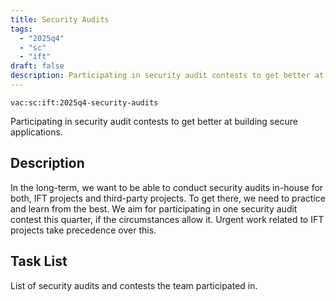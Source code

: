```yaml
---
title: Security Audits
tags:
  - "2025q4"
  - "sc"
  - "ift"
draft: false
description: Participating in security audit contests to get better at building secure applications.
---
```


`vac:sc:ift:2025q4-security-audits`

Participating in security audit contests to get better at building secure applications.

## Description

In the long-term,
we want to be able to conduct security audits in-house for both,
IFT projects and third-party projects.
To get there,
we need to practice and learn from the best.
We aim for participating in one security audit contest this quarter,
if the circumstances allow it.
Urgent work related to IFT projects take precedence over this.

## Task List

List of security audits and contests the team participated in.
